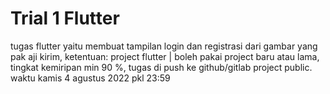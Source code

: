 # Trial 1 Flutter
 tugas flutter yaitu membuat tampilan login dan registrasi dari gambar yang pak aji kirim, ketentuan: project flutter | boleh pakai project baru atau lama, tingkat kemiripan min 90 %, tugas di push ke github/gitlab project public. waktu kamis 4 agustus 2022 pkl 23:59

